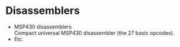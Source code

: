 # Disassemblers

- MSP430 disassemblers  
Compact universal MSP430 disassembler (the 27 basic opcodes).
- Etc.
